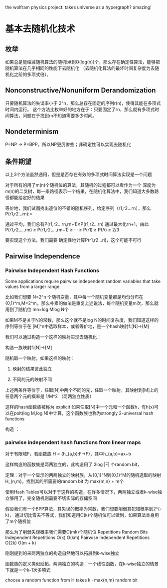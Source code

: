 the wolfram physics project: 
takes universe as a hypergraph?
amazing!

# 基本去随机化技术

## 枚举

如果总是能缩减随机算法的随机bit到O(log(n))个，那么存在确定性算法，能够把随机算法在几乎相同的性能下去随机化
（去随机化算法的最坏时间复杂度为去随机化之前的多项式倍）。

## Nonconstructive/Nonuniform Derandomization

只要随机算法的失误率小于 2^n，那么总存在固定的序列r(n)，使得其能在多项式时间内运行。 这个方法比枚举好的地方在于：只要固定了rn，那么就有多项式时间算法，问题在于找到rn不知道需要多少时间。

## Nondeterminism

P=NP -> P=BPP，所以NP更厉害些；非确定性可以实现去随机化

## 条件期望

以上3个方法虽然通用，但是是否存在有效的多项式时间算法实现是一个问题

对于所有的用了m(n)个随机位的算法，其随机的过程都可以看作为一个 深度为m(n)的二叉树，每一条路径表示一个结果，在随机化算法中，我们知道大多数路径都能给定好的结果

等价地，我们试图找出逐位的不错的随机序列，给定序列（r1,r2...rn），那么P(r1,r2...rn):=


通过平均，我们总有P(r1,r2...rn,rn+1)≥P(r1,r2...rn) 通过最大化rn+1，由此P(r1,r2,...,rm) ≥ P(r1,r2,...,rm−1) ≥ ··· ≥ P(r1) ≥ P(Λ) ≥ 2/3

要实现这个方法，我们需要 确定性地计算P(r1,r2...ri)，这个可能不可行

## Pairwise Independence

###  Pairwise Independent Hash Functions

Some applications require pairwise independent random variables that take values from a larger range.

比如我们想要 N=2^n 个随机变量，其中每一个随机变量都是均匀分布在{0,1}^m,M=2^m，那么朴素的做法是重复上述说法，每个随机变量m次，那么就用到了随机位 mn=log Mlog N个

如果M不是关于N的常数，那么这个就不是log N的时间复杂度，我们知道这样的序列等价于在 [M]^n中选取样本，或者等价地，是一个hash映射f:[N]->[M]

我们可以通过构造一个这样的映射实现去随机化：

构造一族映射f:[N]->[M]

随机取一个映射，如果这样的映射：

1. 映射的结果彼此独立

2. 不同的元的映射不同

上述两条件等价于，任取[N]中两个不同的元，任取一个映射，其映射到[M]上的任意两个元的概率是 1/M^2 （两两独立性质）

这样的hash函数族被称为 explicit 如果任取[N]中一个元和一个函数h，有h(x)可以在polt(log M,log N)中计算，这个函数族也称为strongly 2-universal hash functions

构造 ：
### pairwise independent hash functions from linear maps

对于有限域F，若函数族 H = {h_{a,b}:F->F}，其中h_{a,b}=ax+b

这样构造的函数族是两两独立的，此构造用了 2log |F| 个random bit， 

定理：对于一个显示的两两独立的映射族，从{0,1}^N到{0,1}^M的随机选取的映射H_{n,m}，找到其的所需要的random bit 为 max{m,n} + m个

使用Hash Tables可以对于于这样的构造，在许多情况下，两两独立或者k-wise独立够用了，完全随机则需要不切实际的存储空间


假设我们有一个BPP算法，其失误的概率为常数，我们想要削弱其犯错概率到2^(-k)， 通过切比雪夫不等式，我们知道用O(k)个随机位可以做到，如果算法本身用了m个随机位

那么为了削弱失误概率我们需要O(mk)个随机位
                                    Repetitions       Random Bits
Independent Repetitions                 O(k)              O(km)
Pairwise Independent Repetitions        O(2k)             O(m + k)

刚刚提到的来两两独立的构造自然地可以拓展到k-wise独立

函数族的定义类似延拓，两两独立的构造：一个线性函数，在k-wise独立的情景下就是一个k-1次多项式

choose a random function from H takes k · max{n,m} random bit





